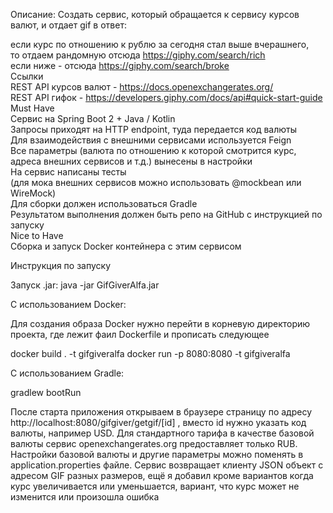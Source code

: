 Описание:
Создать сервис, который обращается к сервису курсов валют, и отдает gif в ответ:  

если курс по отношению к рублю за сегодня стал выше вчерашнего,  
то отдаем рандомную отсюда https://giphy.com/search/rich  
если ниже - отсюда https://giphy.com/search/broke  
Ссылки  
REST API курсов валют - https://docs.openexchangerates.org/  
REST API гифок - https://developers.giphy.com/docs/api#quick-start-guide  
Must Have  
Сервис на Spring Boot 2 + Java / Kotlin  
Запросы приходят на HTTP endpoint, туда передается код валюты  
Для взаимодействия с внешними сервисами используется Feign  
Все параметры (валюта по отношению к которой смотрится курс,   
адреса внешних сервисов и т.д.) вынесены в настройки  
На сервис написаны тесты   
(для мока внешних сервисов можно использовать @mockbean или WireMock)   
Для сборки должен использоваться Gradle  
Результатом выполнения должен быть репо на GitHub с инструкцией по запуску  
Nice to Have  
Сборка и запуск Docker контейнера с этим сервисом

Инструкция по запуску

Запуск .jar:
java -jar GifGiverAlfa.jar

С использованием Docker:

Для создания образа Docker нужно перейти в корневую директорию проекта,
где лежит фаил Dockerfile и прописать следующее

docker build . -t gifgiveralfa
docker run -p 8080:8080 -t gifgiveralfa

С использованием Gradle:

gradlew bootRun

После старта приложения открываем в браузере страницу по адресу http://localhost:8080/gifgiver/getgif/[id] , вместо id нужно указать код валюты, например USD. Для стандартного тарифа в качестве базовой валюты сервис openexchangerates.org предоставляет только RUB. Настройки базовой валюты и другие параметры можно поменять в application.properties файле. Сервис возвращает клиенту JSON объект c адресом GIF разных размеров, ещё я добавил кроме вариантов когда курс увеличивается или уменьшается, вариант, что курс может не изменится или произошла ошибка
